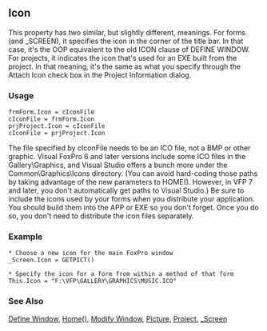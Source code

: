 ## Icon

This property has two similar, but slightly different, meanings. For forms (and _SCREEN), it specifies the icon in the corner of the title bar. In that case, it's the OOP equivalent to the old ICON clause of DEFINE WINDOW. For projects, it indicates the icon that's used for an EXE built from the project. In that meaning, it's the same as what you specify through the Attach Icon check box in the Project Information dialog.

### Usage

```foxpro
frmForm.Icon = cIconFile
cIconFile = frmForm.Icon
prjProject.Icon = cIconFile
cIconFile = prjProject.Icon
```

The file specified by cIconFile needs to be an ICO file, not a BMP or other graphic. Visual FoxPro 6 and later versions include some ICO files in the Gallery\Graphics, and Visual Studio offers a bunch more under the Common\Graphics\Icons directory. (You can avoid hard-coding those paths by taking advantage of the new parameters to HOME(). However, in VFP 7 and later, you don't automatically get paths to Visual Studio.) Be sure to include the icons used by your forms when you distribute your application. You should build them into the APP or EXE so you don't forget. Once you do so, you don't need to distribute the icon files separately.

### Example

```foxpro
* Choose a new icon for the main FoxPro window
_Screen.Icon = GETPICT()

* Specify the icon for a form from within a method of that form
This.Icon = "F:\VFP\GALLERY\GRAPHICS\MUSIC.ICO"
```
### See Also

[Define Window](s4g257.md), [Home()](s4g274.md), [Modify Window](s4g257.md), [Picture](s4g496.md), [Project](s4g730.md), [_Screen](s4g418.md)